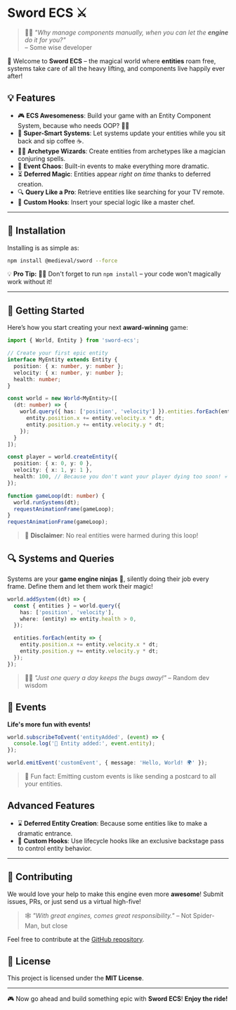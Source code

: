 # Sword ECS ⚔️

> 🧙‍♂️ _"Why manage components manually, when you can let the **engine** do it for you?"_  
> – Some wise developer

🏰 Welcome to **Sword ECS** – the magical world where **entities** roam free, systems take care of all the heavy lifting, and components live happily ever after!

## 💡 Features

- 🎮 **ECS Awesomeness**: Build your game with an Entity Component System, because who needs OOP? 🤷‍♂️
- 🤖 **Super-Smart Systems**: Let systems update your entities while you sit back and sip coffee ☕.
- 🧙‍♀️ **Archetype Wizards**: Create entities from archetypes like a magician conjuring spells.
- 📡 **Event Chaos**: Built-in events to make everything more dramatic.
- ⏳ **Deferred Magic**: Entities appear *right on time* thanks to deferred creation.
- 🔍 **Query Like a Pro**: Retrieve entities like searching for your TV remote.
- 🍲 **Custom Hooks**: Insert your special logic like a master chef.

---

##  📓 Installation

Installing is as simple as:

```bash
npm install @medieval/sword --force
```

💡 **Pro Tip:** 🧙‍♂️ Don't forget to run `npm install` – your code won't magically work without it!

---

## 🚀 Getting Started

Here’s how you start creating your next **award-winning** game:

```typescript
import { World, Entity } from 'sword-ecs';

// Create your first epic entity
interface MyEntity extends Entity {
  position: { x: number, y: number };
  velocity: { x: number, y: number };
  health: number;
}

const world = new World<MyEntity>([
  (dt: number) => {
    world.query({ has: ['position', 'velocity'] }).entities.forEach(entity => {
      entity.position.x += entity.velocity.x * dt;
      entity.position.y += entity.velocity.y * dt;
    });
  }
]);

const player = world.createEntity({
  position: { x: 0, y: 0 },
  velocity: { x: 1, y: 1 },
  health: 100, // Because you don't want your player dying too soon! 💀
});

function gameLoop(dt: number) {
  world.runSystems(dt);
  requestAnimationFrame(gameLoop);
}
requestAnimationFrame(gameLoop);
```

> 📜 **Disclaimer**: No real entities were harmed during this loop! 

## 🔍 Systems and Queries

Systems are your **game engine ninjas** 🥷, silently doing their job every frame. Define them and let them work their magic!

```typescript
world.addSystem((dt) => {
  const { entities } = world.query({
    has: ['position', 'velocity'],
    where: (entity) => entity.health > 0,
  });

  entities.forEach(entity => {
    entity.position.x += entity.velocity.x * dt;
    entity.position.y += entity.velocity.y * dt;
  });
});
```

> 🧑‍💻 _"Just one query a day keeps the bugs away!"_ – Random dev wisdom

## 🧠 Events

**Life's more fun with events!** 

```typescript
world.subscribeToEvent('entityAdded', (event) => {
  console.log('🚀 Entity added:', event.entity);
});

world.emitEvent('customEvent', { message: 'Hello, World! 🌍' });
```

> 💌 Fun fact: Emitting custom events is like sending a postcard to all your entities.

## Advanced Features

- ⌛ **Deferred Entity Creation**: Because some entities like to make a dramatic entrance.
- 🎫 **Custom Hooks**: Use lifecycle hooks like an exclusive backstage pass to control entity behavior.
---

## 🤝 Contributing

We would love your help to make this engine even more **awesome**! Submit issues, PRs, or just send us a virtual high-five!

> 🕸️ _"With great engines, comes great responsibility."_ – Not Spider-Man, but close

Feel free to contribute at the [GitHub repository]((https://github.com/f-irac-odes/-medievaljs-sword)).

## 📜 License

This project is licensed under the **MIT License**.

---

🎮 Now go ahead and build something epic with **Sword ECS**! **Enjoy the ride!**

